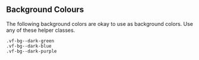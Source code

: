 
## Background Colours

The following background colors are okay to use as background colors. Use any of these helper classes.

```
.vf-bg--dark-green
.vf-bg--dark-blue
.vf-bg--dark-purple
```

